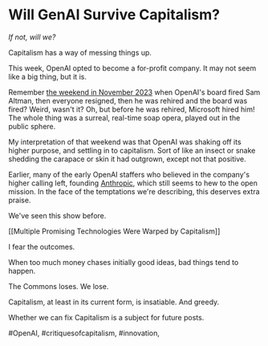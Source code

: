 # Will GenAI Survive Capitalism?

*If not, will we?*

Capitalism has a way of messing things up. 

This week, OpenAI opted to become a for-profit company. It may not seem like a big thing, but it is. 

Remember [the weekend in November 2023](https://bra.in/2joE85) when OpenAI's board fired Sam Altman, then everyone resigned, then he was rehired and the board was fired? Weird, wasn't it? Oh, but before he was rehired, Microsoft hired him! The whole thing was a surreal, real-time soap opera, played out in the public sphere. 

My interpretation of that weekend was that OpenAI was shaking off its higher purpose, and settling in to capitalism. Sort of like an insect or snake shedding the carapace or skin it had outgrown, except not that positive. 

Earlier, many of the early OpenAI staffers who believed in the company's higher calling left, founding [Anthropic](https://bra.in/6pxBPK), which still seems to hew to the open mission. In the face of the temptations we're describing, this deserves extra praise. 

We've seen this show before. 

[[Multiple Promising Technologies Were Warped by Capitalism]]

I fear the outcomes. 

When too much money chases initially good ideas, bad things tend to happen. 

The Commons loses. We lose. 

Capitalism, at least in its current form, is insatiable. And greedy. 

Whether we can fix Capitalism is a subject for future posts. 

#OpenAI, #critiquesofcapitalism, #innovation, 